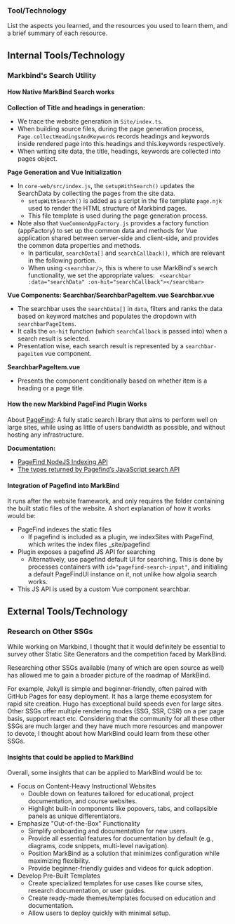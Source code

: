 ### Tool/Technology

List the aspects you learned, and the resources you used to learn them, and a brief summary of each resource.

## Internal Tools/Technology

### Markbind's Search Utility

#### How Native MarkBind Search works
**Collection of Title and headings in generation:**
* We trace the website generation in `Site/index.ts`.
* When building source files, during the page generation process, `Page.collectHeadingsAndKeywords` records headings and keywords inside rendered page into this.headings and this.keywords respectively.
* When writing site data, the title, headings, keywords are collected into pages object.

**Page Generation and Vue Initialization**
* In `core-web/src/index.js`, the `setupWithSearch()` updates the SearchData by collecting the pages from the site data.
    * `setupWithSearch()` is added as a script in the file template `page.njk` used to render the HTML structure of Markbind pages.
    * This file template is used during the page generation process.
* Note also that `VueCommonAppFactory.js` provides a factory function (appFactory) to set up the common data and methods for Vue application shared between server-side and client-side, and provides the common data properties and methods.
    * In particular, `searchData[]` and `searchCallback()`, which are relevant in the following portion.
    * When using `<searchbar/>`, this is where to use MarkBind's search functionality, we set the appropriate values: ` <searchbar :data="searchData" :on-hit="searchCallback"></searchbar>`

**Vue Components: Searchbar/SearchbarPageItem.vue**
**Searchbar.vue**
* The searchbar uses the `searchData[]` in `data`, filters and ranks the data based on keyword matches and populates the dropdown with `searchbarPageItems`. 
* It calls the `on-hit` function (which `searchCallback` is passed into) when a search result is selected.
* Presentation wise, each search result is represented by a `searchbar-pageitem` vue component.

**SearchbarPageItem.vue**
* Presents the component conditionally based on whether item is a heading or a page title.


#### How the new Markbind PageFind Plugin Works

About [PageFind](https://pagefind.app/): A fully static search library that aims to perform well on large sites, while using as little of users bandwidth
as possible, and without hosting any infrastructure.

**Documentation:**
* [PageFind NodeJS Indexing API](https://pagefind.app/docs/node-api/)
* [The types returned by Pagefind’s JavaScript search API](https://github.com/CloudCannon/pagefind/blob/production-docs/pagefind_web_js/types/index.d.ts)

#### **Integration of Pagefind into MarkBind**
It runs after the website framework, and only requires the folder containing the built static files of the website. A short explanation of how it works would be:

* PageFind indexes the static files
    * If pagefind is included as a plugin, we indexSites with PageFind, which writes the index files  _site/pagefind 
* Plugin exposes a pagefind JS API for searching 
    * Alternatively, use pagefind default UI for searching. This is done by processes containers with `id="pagefind-search-input"`, and initialing a default PageFindUI instance on it, not unlike how algolia search works.
* This JS API is used by a custom Vue component searchbar.


## External Tools/Technology

### Research on Other SSGs

While working on Markbind, I thought that it would definitely be essential to survey other Static Site Generators and the competition faced by MarkBind. 

Researching other SSGs available (many of which are open source as well) has allowed me to gain a broader picture of the roadmap of MarkBind.

For example, Jekyll is simple and beginner-friendly, often paired with GitHub Pages for easy deployment. It has a large theme ecosystem for rapid site creation. Hugo has exceptional build speeds even for large sites. Other SSGs offer multiple rendering modes (SSG, SSR, CSR) on a per page basis, support react etc. Considering that the community for all these other SSGs are much larger and they have much more resources and manpower to devote, I thought about how MarkBind could learn from these other SSGs.

#### Insights that could be applied to MarkBind

Overall, some insights that can be applied to MarkBind would be to:

* Focus on Content-Heavy Instructional Websites
  * Double down on features tailored for educational, project documentation, and course websites.
  * Highlight built-in components like popovers, tabs, and collapsible panels as unique differentiators.
* Emphasize "Out-of-the-Box" Functionality
  * Simplify onboarding and documentation for new users.
  * Provide all essential features for documentation by default (e.g., diagrams, code snippets, multi-level navigation).
  * Position MarkBind as a solution that minimizes configuration while maximizing flexibility.
  * Provide beginner-friendly guides and videos for quick adoption.
* Develop Pre-Built Templates
  * Create specialized templates for use cases like course sites, research documentation, or user guides.
  * Create ready-made themes/templates focused on education and documentation.
  * Allow users to deploy quickly with minimal setup.
